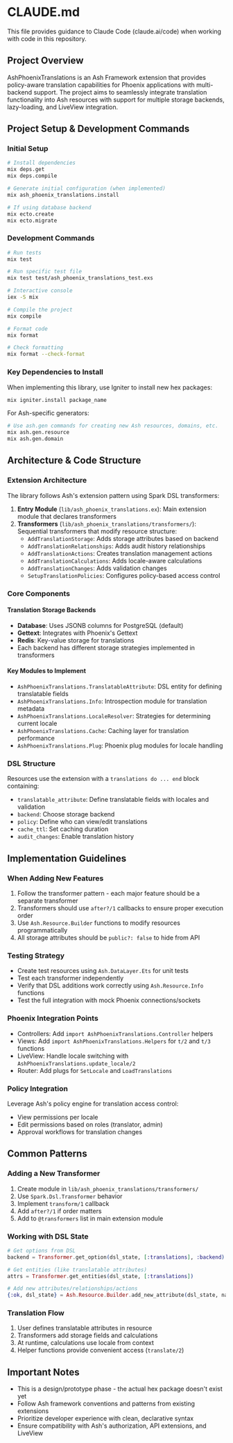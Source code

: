# CLAUDE.md

This file provides guidance to Claude Code (claude.ai/code) when working with code in this repository.

## Project Overview

AshPhoenixTranslations is an Ash Framework extension that provides policy-aware translation capabilities for Phoenix applications with multi-backend support. The project aims to seamlessly integrate translation functionality into Ash resources with support for multiple storage backends, lazy-loading, and LiveView integration.

## Project Setup & Development Commands

### Initial Setup
```bash
# Install dependencies
mix deps.get
mix deps.compile

# Generate initial configuration (when implemented)
mix ash_phoenix_translations.install

# If using database backend
mix ecto.create
mix ecto.migrate
```

### Development Commands
```bash
# Run tests
mix test

# Run specific test file
mix test test/ash_phoenix_translations_test.exs

# Interactive console
iex -S mix

# Compile the project
mix compile

# Format code
mix format

# Check formatting
mix format --check-format
```

### Key Dependencies to Install
When implementing this library, use Igniter to install new hex packages:
```bash
mix igniter.install package_name
```

For Ash-specific generators:
```bash
# Use ash.gen commands for creating new Ash resources, domains, etc.
mix ash.gen.resource
mix ash.gen.domain
```

## Architecture & Code Structure

### Extension Architecture
The library follows Ash's extension pattern using Spark DSL transformers:

1. **Entry Module** (`lib/ash_phoenix_translations.ex`): Main extension module that declares transformers
2. **Transformers** (`lib/ash_phoenix_translations/transformers/`): Sequential transformers that modify resource structure:
   - `AddTranslationStorage`: Adds storage attributes based on backend
   - `AddTranslationRelationships`: Adds audit history relationships
   - `AddTranslationActions`: Creates translation management actions
   - `AddTranslationCalculations`: Adds locale-aware calculations
   - `AddTranslationChanges`: Adds validation changes
   - `SetupTranslationPolicies`: Configures policy-based access control

### Core Components

#### Translation Storage Backends
- **Database**: Uses JSONB columns for PostgreSQL (default)
- **Gettext**: Integrates with Phoenix's Gettext
- **Redis**: Key-value storage for translations
- Each backend has different storage strategies implemented in transformers

#### Key Modules to Implement
- `AshPhoenixTranslations.TranslatableAttribute`: DSL entity for defining translatable fields
- `AshPhoenixTranslations.Info`: Introspection module for translation metadata
- `AshPhoenixTranslations.LocaleResolver`: Strategies for determining current locale
- `AshPhoenixTranslations.Cache`: Caching layer for translation performance
- `AshPhoenixTranslations.Plug`: Phoenix plug modules for locale handling

### DSL Structure
Resources use the extension with a `translations do ... end` block containing:
- `translatable_attribute`: Define translatable fields with locales and validation
- `backend`: Choose storage backend
- `policy`: Define who can view/edit translations
- `cache_ttl`: Set caching duration
- `audit_changes`: Enable translation history

## Implementation Guidelines

### When Adding New Features
1. Follow the transformer pattern - each major feature should be a separate transformer
2. Transformers should use `after?/1` callbacks to ensure proper execution order
3. Use `Ash.Resource.Builder` functions to modify resources programmatically
4. All storage attributes should be `public?: false` to hide from API

### Testing Strategy
- Create test resources using `Ash.DataLayer.Ets` for unit tests
- Test each transformer independently
- Verify that DSL additions work correctly using `Ash.Resource.Info` functions
- Test the full integration with mock Phoenix connections/sockets

### Phoenix Integration Points
- Controllers: Add `import AshPhoenixTranslations.Controller` helpers
- Views: Add `import AshPhoenixTranslations.Helpers` for `t/2` and `t/3` functions
- LiveView: Handle locale switching with `AshPhoenixTranslations.update_locale/2`
- Router: Add plugs for `SetLocale` and `LoadTranslations`

### Policy Integration
Leverage Ash's policy engine for translation access control:
- View permissions per locale
- Edit permissions based on roles (translator, admin)
- Approval workflows for translation changes

## Common Patterns

### Adding a New Transformer
1. Create module in `lib/ash_phoenix_translations/transformers/`
2. Use `Spark.Dsl.Transformer` behavior
3. Implement `transform/1` callback
4. Add `after?/1` if order matters
5. Add to `@transformers` list in main extension module

### Working with DSL State
```elixir
# Get options from DSL
backend = Transformer.get_option(dsl_state, [:translations], :backend)

# Get entities (like translatable attributes)
attrs = Transformer.get_entities(dsl_state, [:translations])

# Add new attributes/relationships/actions
{:ok, dsl_state} = Ash.Resource.Builder.add_new_attribute(dsl_state, name, type, opts)
```

### Translation Flow
1. User defines translatable attributes in resource
2. Transformers add storage fields and calculations
3. At runtime, calculations use locale from context
4. Helper functions provide convenient access (`translate/2`)

## Important Notes
- This is a design/prototype phase - the actual hex package doesn't exist yet
- Follow Ash framework conventions and patterns from existing extensions
- Prioritize developer experience with clean, declarative syntax
- Ensure compatibility with Ash's authorization, API extensions, and LiveView